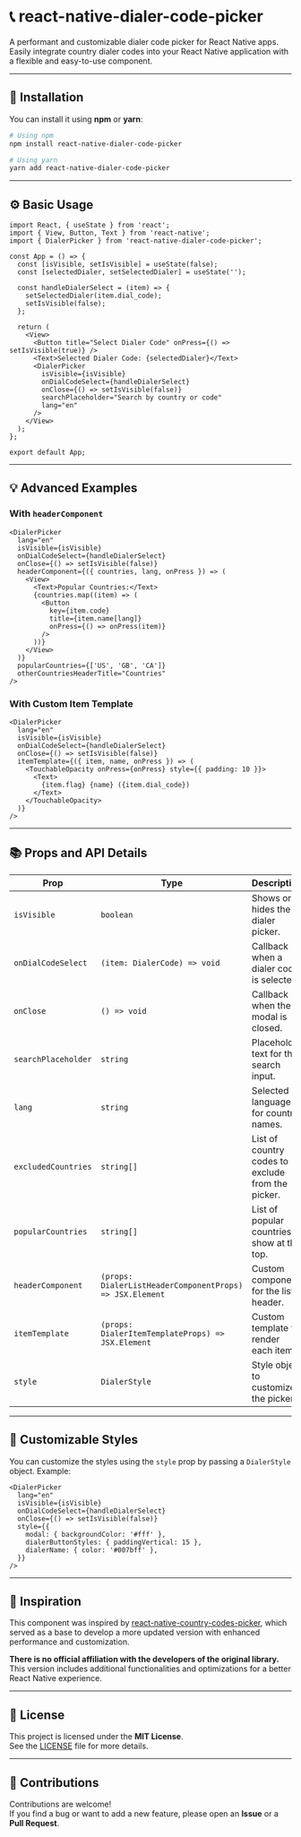 # 📞 react-native-dialer-code-picker

A performant and customizable dialer code picker for React Native apps.  
Easily integrate country dialer codes into your React Native application with a flexible and easy-to-use component.

---

## 🚀 Installation

You can install it using **npm** or **yarn**:

```sh
# Using npm
npm install react-native-dialer-code-picker

# Using yarn
yarn add react-native-dialer-code-picker
```

---

## ⚙️ Basic Usage

```tsx
import React, { useState } from 'react';
import { View, Button, Text } from 'react-native';
import { DialerPicker } from 'react-native-dialer-code-picker';

const App = () => {
  const [isVisible, setIsVisible] = useState(false);
  const [selectedDialer, setSelectedDialer] = useState('');

  const handleDialerSelect = (item) => {
    setSelectedDialer(item.dial_code);
    setIsVisible(false);
  };

  return (
    <View>
      <Button title="Select Dialer Code" onPress={() => setIsVisible(true)} />
      <Text>Selected Dialer Code: {selectedDialer}</Text>
      <DialerPicker
        isVisible={isVisible}
        onDialCodeSelect={handleDialerSelect}
        onClose={() => setIsVisible(false)}
        searchPlaceholder="Search by country or code"
        lang="en"
      />
    </View>
  );
};

export default App;
```

---

## 💡 Advanced Examples

### With `headerComponent`

```tsx
<DialerPicker
  lang="en"
  isVisible={isVisible}
  onDialCodeSelect={handleDialerSelect}
  onClose={() => setIsVisible(false)}
  headerComponent={({ countries, lang, onPress }) => (
    <View>
      <Text>Popular Countries:</Text>
      {countries.map((item) => (
        <Button
          key={item.code}
          title={item.name[lang]}
          onPress={() => onPress(item)}
        />
      ))}
    </View>
  )}
  popularCountries={['US', 'GB', 'CA']}
  otherCountriesHeaderTitle="Countries"
/>
```

### With Custom Item Template

```tsx
<DialerPicker
  lang="en"
  isVisible={isVisible}
  onDialCodeSelect={handleDialerSelect}
  onClose={() => setIsVisible(false)}
  itemTemplate={({ item, name, onPress }) => (
    <TouchableOpacity onPress={onPress} style={{ padding: 10 }}>
      <Text>
        {item.flag} {name} ({item.dial_code})
      </Text>
    </TouchableOpacity>
  )}
/>
```

---

## 📚 Props and API Details

| Prop                | Type                                                     | Description                                       | Required | Default        |
| ------------------- | -------------------------------------------------------- | ------------------------------------------------- | -------- | -------------- |
| `isVisible`         | `boolean`                                                | Shows or hides the dialer picker.                 | ✅       | `false`        |
| `onDialCodeSelect`  | `(item: DialerCode) => void`                             | Callback when a dialer code is selected.          | ✅       | `-`            |
| `onClose`           | `() => void`                                             | Callback when the modal is closed.                | ❌       | `-`            |
| `searchPlaceholder` | `string`                                                 | Placeholder text for the search input.            | ❌       | `"Search..."`  |
| `lang`              | `string`                                                 | Selected language for country names.              | ❌       | `"en"`         |
| `excludedCountries` | `string[]`                                               | List of country codes to exclude from the picker. | ❌       | `[]`           |
| `popularCountries`  | `string[]`                                               | List of popular countries to show at the top.     | ❌       | `[]`           |
| `headerComponent`   | `(props: DialerListHeaderComponentProps) => JSX.Element` | Custom component for the list header.             | ❌       | `-`            |
| `itemTemplate`      | `(props: DialerItemTemplateProps) => JSX.Element`        | Custom template to render each item.              | ❌       | `DialerButton` |
| `style`             | `DialerStyle`                                            | Style object to customize the picker.             | ❌       | `-`            |

---

## 🎨 Customizable Styles

You can customize the styles using the `style` prop by passing a `DialerStyle` object. Example:

```tsx
<DialerPicker
  lang="en"
  isVisible={isVisible}
  onDialCodeSelect={handleDialerSelect}
  onClose={() => setIsVisible(false)}
  style={{
    modal: { backgroundColor: '#fff' },
    dialerButtonStyles: { paddingVertical: 15 },
    dialerName: { color: '#007bff' },
  }}
/>
```

---

## 🔗 Inspiration

This component was inspired by [react-native-country-codes-picker](https://www.npmjs.com/package/react-native-country-codes-picker), which served as a base to develop a more updated version with enhanced performance and customization.

**There is no official affiliation with the developers of the original library.**  
This version includes additional functionalities and optimizations for a better React Native experience.

---

## 📝 License

This project is licensed under the **MIT License**.  
See the [LICENSE](./LICENSE) file for more details.

---

## 🤝 Contributions

Contributions are welcome!  
If you find a bug or want to add a new feature, please open an **Issue** or a **Pull Request**.
